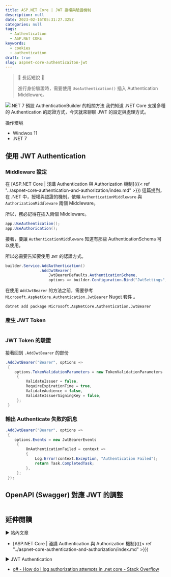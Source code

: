 ```yaml
---
title: ASP.NET Core | JWT 授權與驗證機制
description: null
date: 2023-02-16T05:31:27.325Z
categories: null
tags:
  - Authentication
  - ASP.NET CORE
keywords:
  - cookies
  - authentication
draft: true
slug: aspnet-core-authenticaiton-jwt
---
```


> 🔖 長話短說 🔖
>
> 進行身份驗證時，需要使用 `UseAuthentication()` 插入 Authentication Middleware。

![.NET 7 預設 AuthenticationBuilder 的相關方法](images/support-authentication-method.png)
我們知道 .NET Core 支援多種的 Authentication 的認證方式，今天就來聊聊 JWT 的設定與處理方式。

<!--more-->

操作環境

- Windwos 11
- .NET 7

## 使用 JWT Authentication

### Middleware 設定

在 [ASP.NET Core | 淺講 Authentication 與 Authorization 機制]({{< ref "../aspnet-core-authentication-and-authorization/index.md" >}}) 這篇提到，在 .NET 中，授權與認證的機制，依賴 `AuthenticationMiddleware` 與 `AuthorizationMiddleware` 兩個 Middleware。

所以，務必記得在插入兩個 Middleware。

```C#
app.UseAuthentication();
app.UseAuthorication();
```

接著，要讓 `AuthenticationMiddleware` 知道有那些 AuthenticationSchema 可以使用。

所以必需要告知要使用 `JWT` 的認證方式。

```C#
builder.Service.AddAuthentication()
               .AddJwtBearer(
                   JwtBearerDefaults.AuthenticationScheme,
                   options => builder.Configuration.Bind("JwtSettings", options);
```

在使用 `AddJwtBearer` 的方法之前，需要參考`Microsoft.AspNetCore.Authentication.JwtBearer` [Nuget 套件](https://www.nuget.org/packages/Microsoft.AspNetCore.Authentication.JwtBearer) 。

```shell
dotnet add package Microsoft.AspNetCore.Authentication.JwtBearer
```

### 產生 JWT Token

```C#
```

### JWT Token 的驗證

接著回到 `.AddJwtBearer` 的部份

```C#
.AddJwtBearer("Bearer", options =>  
 {  
	options.TokenValidationParameters = new TokenValidationParameters  
     {  
         ValidateIssuer = false,  
         RequireExpirationTime = true,  
         ValidateAudience = false,  
         ValidateIssuerSigningKey = false,  
     };
 }
```

### 輸出 Authenticate 失敗的訊息

```C#
.AddJwtBearer("Bearer", options =>  
 {  
    options.Events = new JwtBearerEvents  
     {  
         OnAuthenticationFailed = context =>  
         {  
             Log.Error(context.Exception, "Authentication Failed");  
             return Task.CompletedTask;  
         },  
     };  
 });
```

## OpenAPI (Swagger) 對應 JWT 的調整

```C#

```

## 延伸閱讀

▶ 站內文章

- [ASP.NET Core | 淺講 Authentication 與 Authorization 機制]({{< ref "../aspnet-core-authentication-and-authorization/index.md" >}})

▶ JWT Authentication

- [c# - How do I log authorization attempts in .net core - Stack Overflow](https://stackoverflow.com/questions/48889771/how-do-i-log-authorization-attempts-in-net-core)